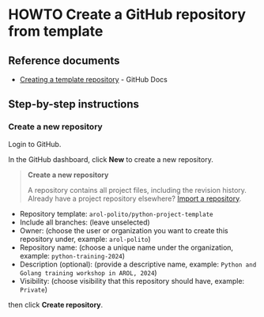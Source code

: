 # HOWTO Create a GitHub repository from template

<!-- (2024-11-12 08:09 CEST) -->

## Reference documents

- [Creating a template repository](https://docs.github.com/en/repositories/creating-and-managing-repositories/creating-a-template-repository) - GitHub Docs

## Step-by-step instructions

### Create a new repository

Login to GitHub.

In the GitHub dashboard, click **New** to create a new repository.

> **Create a new repository**
>
> A repository contains all project files, including the revision history.
> Already have a project repository elsewhere? [Import a repository](https://github.com/new/import).

- Repository template: `arol-polito/python-project-template`
- Include all branches: (leave unselected)
- Owner: (choose the user or organization you want to create this repository under, example: `arol-polito`)
- Repository name: (choose a unique name under the organization, example: `python-training-2024`)
- Description (optional): (provide a descriptive name, example: `Python and Golang training workshop in AROL, 2024`)
- Visibility: (choose visibility that this repository should have, example: `Private`)

<!--
* Initialize this repository with:
  * [x] Add a README file
  * [x] Add .gitignore
    * .gitignore template: Python
  * [x] Choose a license
    * License: MIT License
-->

then click **Create repository**.

<!-- EOF -->
